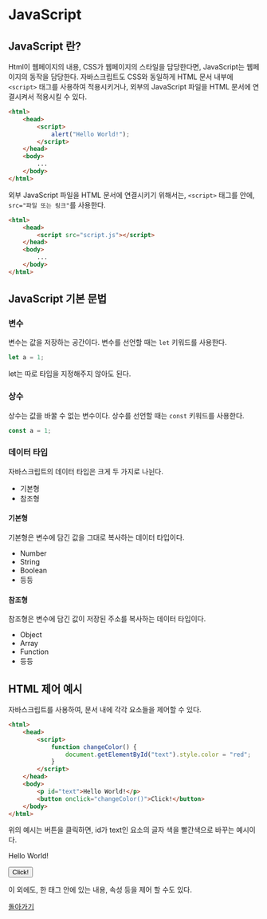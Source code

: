 # JavaScript
## JavaScript 란?
Html이 웹페이지의 내용, CSS가 웹페이지의 스타일을 담당한다면, JavaScript는 웹페이지의 동작을 담당한다.
자바스크립트도 CSS와 동일하게 HTML 문서 내부에 `<script>` 태그를 사용하여 적용시키거나, 외부의 JavaScript 파일을 HTML 문서에 연결시켜서 적용시킬 수 있다.
```html
<html>
    <head>
        <script>
            alert("Hello World!");
        </script>
    </head>
    <body>
        ...
    </body>
</html>
```
외부 JavaScript 파일을 HTML 문서에 연결시키기 위해서는, `<script>` 태그를 안에, ```src="파일 또는 링크"```를 사용한다.
```html
<html>
    <head>
        <script src="script.js"></script>
    </head>
    <body>
        ...
    </body>
</html>
```

## JavaScript 기본 문법
### 변수
변수는 값을 저장하는 공간이다. 변수를 선언할 때는 `let` 키워드를 사용한다.
```javascript
let a = 1;
```
let는 따로 타입을 지정해주지 않아도 된다.

### 상수
상수는 값을 바꿀 수 없는 변수이다. 상수를 선언할 때는 `const` 키워드를 사용한다.
```javascript
const a = 1;
```

### 데이터 타입
자바스크립트의 데이터 타입은 크게 두 가지로 나뉜다.
- 기본형
- 참조형

#### 기본형
기본형은 변수에 담긴 값을 그대로 복사하는 데이터 타입이다.
- Number
- String
- Boolean
- 등등

#### 참조형
참조형은 변수에 담긴 값이 저장된 주소를 복사하는 데이터 타입이다.
- Object
- Array
- Function
- 등등


## HTML 제어 예시

자바스크립트를 사용하여, 문서 내에 각각 요소들을 제어할 수 있다.
```html
<html>
    <head>
        <script>
            function changeColor() {
                document.getElementById("text").style.color = "red";
            }
        </script>
    </head>
    <body>
        <p id="text">Hello World!</p>
        <button onclick="changeColor()">Click!</button>
    </body>
</html>
```
위의 예시는 버튼을 클릭하면, id가 text인 요소의 글자 색을 빨간색으로 바꾸는 예시이다.

<html>
    <head>
        <script>
            function changeColor() {
                document.getElementById("text").style.color = "red";
            }
        </script>
    </head>
    <body>
        <p id="text">Hello World!</p>
        <button onclick="changeColor()">Click!</button>
    </body>
</html>

이 외에도, 한 태그 안에 있는 내용, 속성 등을 제어 할 수도 있다.

[돌아가기](/README.md)